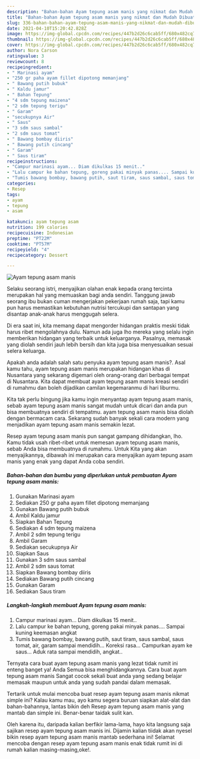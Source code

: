 ```yaml
---
description: "Bahan-bahan Ayam tepung asam manis yang nikmat dan Mudah Dibuat"
title: "Bahan-bahan Ayam tepung asam manis yang nikmat dan Mudah Dibuat"
slug: 336-bahan-bahan-ayam-tepung-asam-manis-yang-nikmat-dan-mudah-dibuat
date: 2021-04-10T15:20:42.828Z
image: https://img-global.cpcdn.com/recipes/447b2d26c6cab5ff/680x482cq70/ayam-tepung-asam-manis-foto-resep-utama.jpg
thumbnail: https://img-global.cpcdn.com/recipes/447b2d26c6cab5ff/680x482cq70/ayam-tepung-asam-manis-foto-resep-utama.jpg
cover: https://img-global.cpcdn.com/recipes/447b2d26c6cab5ff/680x482cq70/ayam-tepung-asam-manis-foto-resep-utama.jpg
author: Nora Carson
ratingvalue: 3
reviewcount: 8
recipeingredient:
- " Marinasi ayam"
- "250 gr paha ayam fillet dipotong memanjang"
- " Bawang putih bubuk"
- " Kaldu jamur"
- " Bahan Tepung"
- "4 sdm tepung maizena"
- "2 sdm tepung terigu"
- " Garam"
- "secukupnya Air"
- " Saus"
- "3 sdm saus sambal"
- "2 sdm saus tomat"
- " Bawang bombay diiris"
- " Bawang putih cincang"
- " Garam"
- " Saus tiram"
recipeinstructions:
- "Campur marinasi ayam... Diam dikulkas 15 menit.."
- "Lalu campur ke bahan tepung, goreng pakai minyak panas.... Sampai kuning keemasan angkat"
- "Tumis bawang bombay, bawang putih, saut tiram, saus sambal, saus tomat, air, garam sampai mendidih... Koreksi rasa... Campurkan ayam ke saus... Aduk rata sampai mendidih, angkat.."
categories:
- Resep
tags:
- ayam
- tepung
- asam

katakunci: ayam tepung asam 
nutrition: 199 calories
recipecuisine: Indonesian
preptime: "PT22M"
cooktime: "PT57M"
recipeyield: "4"
recipecategory: Dessert

---
```



![Ayam tepung asam manis](https://img-global.cpcdn.com/recipes/447b2d26c6cab5ff/680x482cq70/ayam-tepung-asam-manis-foto-resep-utama.jpg)

Selaku seorang istri, menyajikan olahan enak kepada orang tercinta merupakan hal yang memuaskan bagi anda sendiri. Tanggung jawab seorang ibu bukan cuman mengerjakan pekerjaan rumah saja, tapi kamu pun harus memastikan kebutuhan nutrisi tercukupi dan santapan yang disantap anak-anak harus menggugah selera.

Di era  saat ini, kita memang dapat mengorder hidangan praktis meski tidak harus ribet mengolahnya dulu. Namun ada juga lho mereka yang selalu ingin memberikan hidangan yang terbaik untuk keluarganya. Pasalnya, memasak yang diolah sendiri jauh lebih bersih dan kita juga bisa menyesuaikan sesuai selera keluarga. 



Apakah anda adalah salah satu penyuka ayam tepung asam manis?. Asal kamu tahu, ayam tepung asam manis merupakan hidangan khas di Nusantara yang sekarang digemari oleh orang-orang dari berbagai tempat di Nusantara. Kita dapat membuat ayam tepung asam manis kreasi sendiri di rumahmu dan boleh dijadikan camilan kegemaranmu di hari liburmu.

Kita tak perlu bingung jika kamu ingin menyantap ayam tepung asam manis, sebab ayam tepung asam manis sangat mudah untuk dicari dan anda pun bisa membuatnya sendiri di tempatmu. ayam tepung asam manis bisa diolah dengan bermacam cara. Sekarang sudah banyak sekali cara modern yang menjadikan ayam tepung asam manis semakin lezat.

Resep ayam tepung asam manis pun sangat gampang dihidangkan, lho. Kamu tidak usah ribet-ribet untuk memesan ayam tepung asam manis, sebab Anda bisa membuatnya di rumahmu. Untuk Kita yang akan menyajikannya, dibawah ini merupakan cara menyajikan ayam tepung asam manis yang enak yang dapat Anda coba sendiri.

<!--inarticleads1-->

##### Bahan-bahan dan bumbu yang diperlukan untuk pembuatan Ayam tepung asam manis:

1. Gunakan  Marinasi ayam
1. Sediakan 250 gr paha ayam fillet dipotong memanjang
1. Gunakan  Bawang putih bubuk
1. Ambil  Kaldu jamur
1. Siapkan  Bahan Tepung
1. Sediakan 4 sdm tepung maizena
1. Ambil 2 sdm tepung terigu
1. Ambil  Garam
1. Sediakan secukupnya Air
1. Siapkan  Saus
1. Gunakan 3 sdm saus sambal
1. Ambil 2 sdm saus tomat
1. Siapkan  Bawang bombay diiris
1. Sediakan  Bawang putih cincang
1. Gunakan  Garam
1. Sediakan  Saus tiram




<!--inarticleads2-->

##### Langkah-langkah membuat Ayam tepung asam manis:

1. Campur marinasi ayam... Diam dikulkas 15 menit..
1. Lalu campur ke bahan tepung, goreng pakai minyak panas.... Sampai kuning keemasan angkat
1. Tumis bawang bombay, bawang putih, saut tiram, saus sambal, saus tomat, air, garam sampai mendidih... Koreksi rasa... Campurkan ayam ke saus... Aduk rata sampai mendidih, angkat..




Ternyata cara buat ayam tepung asam manis yang lezat tidak rumit ini enteng banget ya! Anda Semua bisa menghidangkannya. Cara buat ayam tepung asam manis Sangat cocok sekali buat anda yang sedang belajar memasak maupun untuk anda yang sudah pandai dalam memasak.

Tertarik untuk mulai mencoba buat resep ayam tepung asam manis nikmat simple ini? Kalau kamu mau, ayo kamu segera buruan siapkan alat-alat dan bahan-bahannya, lantas bikin deh Resep ayam tepung asam manis yang mantab dan simple ini. Benar-benar taidak sulit kan. 

Oleh karena itu, daripada kalian berfikir lama-lama, hayo kita langsung saja sajikan resep ayam tepung asam manis ini. Dijamin kalian tiidak akan nyesel bikin resep ayam tepung asam manis mantab sederhana ini! Selamat mencoba dengan resep ayam tepung asam manis enak tidak rumit ini di rumah kalian masing-masing,oke!.

